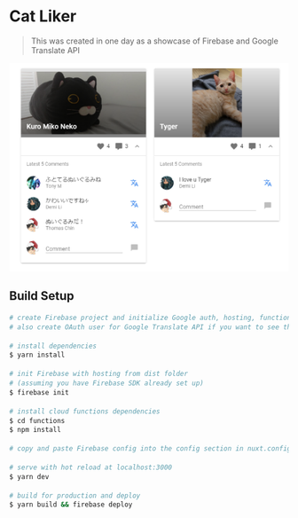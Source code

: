 # Cat Liker

> This was created in one day as a showcase of Firebase and Google Translate API

![Demo Picture](https://github.com/tchin25/cat-liker/blob/master/static/screencap.PNG)

## Build Setup

```bash
# create Firebase project and initialize Google auth, hosting, functions, storage, and Firestore
# also create OAuth user for Google Translate API if you want to see that in action (just google a recent tutorial of the api setup)

# install dependencies
$ yarn install

# init Firebase with hosting from dist folder
# (assuming you have Firebase SDK already set up)
$ firebase init

# install cloud functions dependencies
$ cd functions
$ npm install

# copy and paste Firebase config into the config section in nuxt.config.js

# serve with hot reload at localhost:3000
$ yarn dev

# build for production and deploy
$ yarn build && firebase deploy
```
